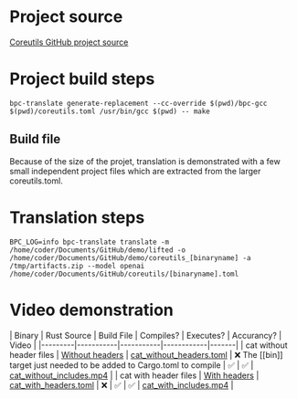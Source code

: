 # Project source

[Coreutils GitHub project source](http://git.savannah.gnu.org/gitweb/?p=coreutils.git)


# Project build steps

```
bpc-translate generate-replacement --cc-override $(pwd)/bpc-gcc $(pwd)/coreutils.toml /usr/bin/gcc $(pwd) -- make
```


## Build file

Because of the size of the projet, translation is demonstrated with a few small independent project files which are extracted from the larger coreutils.toml.

# Translation steps

```
BPC_LOG=info bpc-translate translate -m /home/coder/Documents/GitHub/demo/lifted -o /home/coder/Documents/GitHub/demo/coreutils_[binaryname] -a /tmp/artifacts.zip --model openai /home/coder/Documents/GitHub/coreutils/[binaryname].toml
```

# Video demonstration

| Binary  | Rust Source | Build File | Compiles? | Executes? | Accurancy? | Video |
|---------|-----------|-----------|------------|-------|
| cat without header files   | [Without headers](cat/coreutils_cat_without_includes.tgz) | [cat_without_headers.toml](cat/cat_without_includes.toml) | ❌  The [[bin]] target just needed to be added to Cargo.toml to compile | ✅    |  ✅   |  [cat_without_includes.mp4](cat/cat_without_includes.mp4) |
| cat with header files   | [With headers](cat/coreutils_cat_with_includes.tgz) | [cat_with_headers.toml](cat/cat_with_includes.toml) | ❌   | ✅    |  ✅   |  [cat_with_includes.mp4](cat/cat_with_includes.mp4) |
